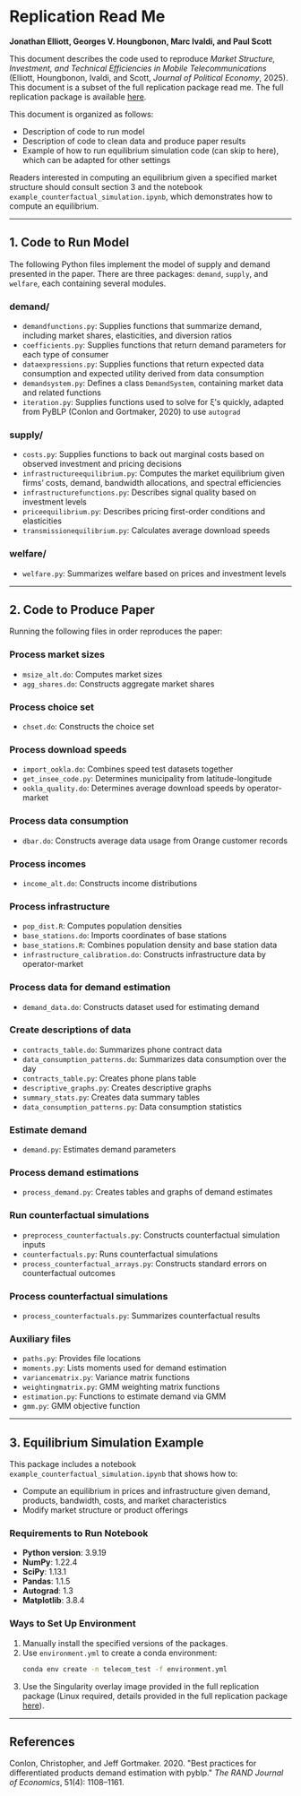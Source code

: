 
# Replication Read Me

**Jonathan Elliott, Georges V. Houngbonon, Marc Ivaldi, and Paul Scott**

This document describes the code used to reproduce *Market Structure, Investment, and Technical Efficiencies in Mobile Telecommunications* (Elliott, Houngbonon, Ivaldi, and Scott, *Journal of Political Economy*, 2025). This document is a subset of the full replication package read me. The full replication package is available [here](https://dataverse.harvard.edu/dataset.xhtml?persistentId=doi:10.7910/DVN/ADJ93R).

This document is organized as follows:

- Description of code to run model
- Description of code to clean data and produce paper results
- Example of how to run equilibrium simulation code (can skip to here), which can be adapted for other settings

Readers interested in computing an equilibrium given a specified market structure should consult section 3 and the notebook `example_counterfactual_simulation.ipynb`, which demonstrates how to compute an equilibrium.

---

## 1. Code to Run Model

The following Python files implement the model of supply and demand presented in the paper. There are three packages: `demand`, `supply`, and `welfare`, each containing several modules.

### demand/
- `demandfunctions.py`: Supplies functions that summarize demand, including market shares, elasticities, and diversion ratios
- `coefficients.py`: Supplies functions that return demand parameters for each type of consumer
- `dataexpressions.py`: Supplies functions that return expected data consumption and expected utility derived from data consumption
- `demandsystem.py`: Defines a class `DemandSystem`, containing market data and related functions
- `iteration.py`: Supplies functions used to solve for ξ’s quickly, adapted from PyBLP (Conlon and Gortmaker, 2020) to use `autograd`

### supply/
- `costs.py`: Supplies functions to back out marginal costs based on observed investment and pricing decisions
- `infrastructureequilibrium.py`: Computes the market equilibrium given firms’ costs, demand, bandwidth allocations, and spectral efficiencies
- `infrastructurefunctions.py`: Describes signal quality based on investment levels
- `priceequilibrium.py`: Describes pricing first-order conditions and elasticities
- `transmissionequilibrium.py`: Calculates average download speeds

### welfare/
- `welfare.py`: Summarizes welfare based on prices and investment levels

---

## 2. Code to Produce Paper

Running the following files in order reproduces the paper:

### Process market sizes
- `msize_alt.do`: Computes market sizes
- `agg_shares.do`: Constructs aggregate market shares

### Process choice set
- `chset.do`: Constructs the choice set

### Process download speeds
- `import_ookla.do`: Combines speed test datasets together
- `get_insee_code.py`: Determines municipality from latitude-longitude
- `ookla_quality.do`: Determines average download speeds by operator-market

### Process data consumption
- `dbar.do`: Constructs average data usage from Orange customer records

### Process incomes
- `income_alt.do`: Constructs income distributions

### Process infrastructure
- `pop_dist.R`: Computes population densities
- `base_stations.do`: Imports coordinates of base stations
- `base_stations.R`: Combines population density and base station data
- `infrastructure_calibration.do`: Constructs infrastructure data by operator-market

### Process data for demand estimation
- `demand_data.do`: Constructs dataset used for estimating demand

### Create descriptions of data
- `contracts_table.do`: Summarizes phone contract data
- `data_consumption_patterns.do`: Summarizes data consumption over the day
- `contracts_table.py`: Creates phone plans table
- `descriptive_graphs.py`: Creates descriptive graphs
- `summary_stats.py`: Creates data summary tables
- `data_consumption_patterns.py`: Data consumption statistics

### Estimate demand
- `demand.py`: Estimates demand parameters

### Process demand estimations
- `process_demand.py`: Creates tables and graphs of demand estimates

### Run counterfactual simulations
- `preprocess_counterfactuals.py`: Constructs counterfactual simulation inputs
- `counterfactuals.py`: Runs counterfactual simulations
- `process_counterfactual_arrays.py`: Constructs standard errors on counterfactual outcomes

### Process counterfactual simulations
- `process_counterfactuals.py`: Summarizes counterfactual results

### Auxiliary files
- `paths.py`: Provides file locations
- `moments.py`: Lists moments used for demand estimation
- `variancematrix.py`: Variance matrix functions
- `weightingmatrix.py`: GMM weighting matrix functions
- `estimation.py`: Functions to estimate demand via GMM
- `gmm.py`: GMM objective function

---

## 3. Equilibrium Simulation Example

This package includes a notebook `example_counterfactual_simulation.ipynb` that shows how to:

- Compute an equilibrium in prices and infrastructure given demand, products, bandwidth, costs, and market characteristics
- Modify market structure or product offerings

### Requirements to Run Notebook
- **Python version**: 3.9.19
- **NumPy**: 1.22.4
- **SciPy**: 1.13.1
- **Pandas**: 1.1.5
- **Autograd**: 1.3
- **Matplotlib**: 3.8.4

### Ways to Set Up Environment
1. Manually install the specified versions of the packages.
2. Use `environment.yml` to create a conda environment:
   ```bash
   conda env create -n telecom_test -f environment.yml
   ```
3. Use the Singularity overlay image provided in the full replication package (Linux required, details provided in the full replication package [here](https://dataverse.harvard.edu/dataset.xhtml?persistentId=doi:10.7910/DVN/ADJ93R)).

---

## References

Conlon, Christopher, and Jeff Gortmaker. 2020. "Best practices for differentiated products demand estimation with pyblp." *The RAND Journal of Economics*, 51(4): 1108–1161.
